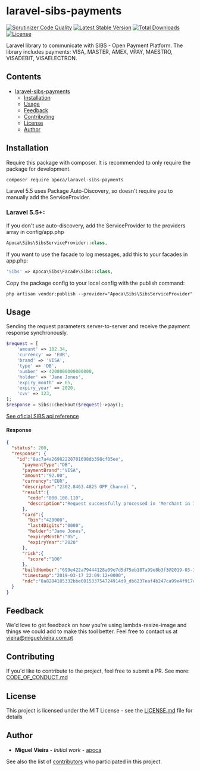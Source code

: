 # laravel-sibs-payments
[![Scrutinizer Code Quality](https://scrutinizer-ci.com/g/apoca/laravel-sibs-payments/badges/quality-score.png?b=master)](https://scrutinizer-ci.com/g/apoca/laravel-sibs-payments/?branch=master)
[![Latest Stable Version](https://poser.pugx.org/apoca/laravel-sibs-payments/v/stable)](https://packagist.org/packages/apoca/laravel-sibs-payments)
[![Total Downloads](https://poser.pugx.org/apoca/laravel-sibs-payments/downloads)](https://packagist.org/packages/apoca/laravel-sibs-payments)
[![License](https://poser.pugx.org/apoca/laravel-sibs-payments/license)](https://packagist.org/packages/apoca/laravel-sibs-payments)

Laravel library to communicate with SIBS - Open Payment Platform. The library includes payments: VISA, MASTER, AMEX, VPAY, MAESTRO, VISADEBIT, VISAELECTRON.

## Contents

- [laravel-sibs-payments](#laravel-sibs-payments)
  - [Installation](#installation)
  - [Usage](#usage)
  - [Feedback](#feedback)
  - [Contributing](#contributing)
  - [License](#license)
  - [Author](#author)
  
## Installation

Require this package with composer. It is recommended to only require the package for development.

```shell
composer require apoca/laravel-sibs-payments
```

Laravel 5.5 uses Package Auto-Discovery, so doesn't require you to manually add the ServiceProvider.

### Laravel 5.5+:

If you don't use auto-discovery, add the ServiceProvider to the providers array in config/app.php

```php
Apoca\Sibs\SibsServiceProvider::class,
```

If you want to use the facade to log messages, add this to your facades in app.php:

```php
'Sibs' => Apoca\Sibs\Facade\Sibs::class,
```

Copy the package config to your local config with the publish command:

```shell
php artisan vendor:publish --provider="Apoca\Sibs\SibsServiceProvider"
```

## Usage

Sending the request parameters server-to-server and receive the payment response synchronously.

```php
$request = [
    'amount' => 102.34,
    'currency' => 'EUR',
    'brand' => 'VISA',
    'type' => 'DB',
    'number' => 4200000000000000,
    'holder' => 'Jane Jones',
    'expiry_month' => 05,
    'expiry_year' => 2020,
    'cvv' => 123,
];
$response = Sibs::checkout($request)->pay();
```
[See oficial SIBS api reference](https://sibs.docs.onlinepayments.pt/)

#### Response

```JSON
{
  "status": 200,
  "response": {
    "id":"8ac7a4a26982228701698db398cf05ee",
      "paymentType":"DB",
      "paymentBrand":"VISA",
      "amount":"92.00",
      "currency":"EUR",
      "descriptor":"2302.8463.4825 OPP_Channel ",
      "result":{
        "code":"000.100.110",
        "description":"Request successfully processed in 'Merchant in Integrator Test Mode'"
      },
      "card":{
        "bin":"420000",
        "last4Digits":"0000",
        "holder":"Jane Jones",
        "expiryMonth":"05",
        "expiryYear":"2020"
      },
      "risk":{
        "score":"100"
      },
      "buildNumber":"699e422a79444128a09e7d5d75eb187a99e8b3f3@2019-03-15 04:42:21 +0000",
      "timestamp":"2019-03-17 22:09:12+0000",
      "ndc":"8a8294185332bbe601533754724914d9_db6237eaf4b247ca99e4f917c5ca2943"
  }
}
```

## Feedback

We'd love to get feedback on how you're using lambda-resize-image and things we could add to make this tool better. Feel free to contact us at vieira@miguelvieira.com.pt

## Contributing

If you'd like to contribute to the project, feel free to submit a PR. See more: [CODE_OF_CONDUCT.md](CODE_OF_CONDUCT.md)

## License

This project is licensed under the MIT License - see the [LICENSE.md](LICENSE.md) file for details

## Author

- **Miguel Vieira** - _Initial work_ - [apoca](https://github.com/apoca)

See also the list of [contributors](https://github.com/apoca/laravel-sibs-payments/contributors) who participated in this project.